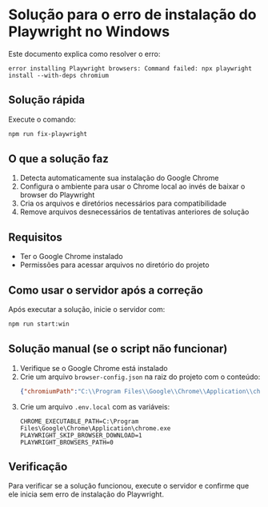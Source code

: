 # Solução para o erro de instalação do Playwright no Windows

Este documento explica como resolver o erro:
```
error installing Playwright browsers: Command failed: npx playwright install --with-deps chromium
```

## Solução rápida

Execute o comando:

```bash
npm run fix-playwright
```

## O que a solução faz

1. Detecta automaticamente sua instalação do Google Chrome
2. Configura o ambiente para usar o Chrome local ao invés de baixar o browser do Playwright
3. Cria os arquivos e diretórios necessários para compatibilidade
4. Remove arquivos desnecessários de tentativas anteriores de solução

## Requisitos

- Ter o Google Chrome instalado
- Permissões para acessar arquivos no diretório do projeto

## Como usar o servidor após a correção

Após executar a solução, inicie o servidor com:

```bash
npm run start:win
```

## Solução manual (se o script não funcionar)

1. Verifique se o Google Chrome está instalado
2. Crie um arquivo `browser-config.json` na raiz do projeto com o conteúdo:
   ```json
   {"chromiumPath":"C:\\Program Files\\Google\\Chrome\\Application\\chrome.exe"}
   ```
3. Crie um arquivo `.env.local` com as variáveis:
   ```
   CHROME_EXECUTABLE_PATH=C:\Program Files\Google\Chrome\Application\chrome.exe
   PLAYWRIGHT_SKIP_BROWSER_DOWNLOAD=1
   PLAYWRIGHT_BROWSERS_PATH=0
   ```

## Verificação

Para verificar se a solução funcionou, execute o servidor e confirme que ele inicia sem erro de instalação do Playwright. 